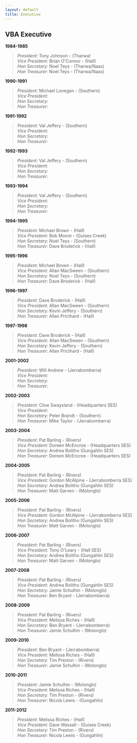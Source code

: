 ```yaml
---
layout: default
title: Executive
---
```


## VBA Executive

**1984-1985**

>*President:* Tony Johnson - (Tharwa)<br />
>*Vice President:* Brian O'Connor - (Hall)<br />
>*Hon Secretary:* Noel Teys - (Tharwa/Naas)<br />
>*Hon Treasurer:* Noel Teys - (Tharwa/Naas)<br />


**1990-1991**

>*President:* Michael Lonegan - (Southern)<br />
>*Vice President:*<br />
>*Hon Secretary:*<br />
>*Hon Treasurer:*<br />


**1991-1992**

>*President:* Val Jeffery - (Southern)<br />
>*Vice President:*<br />
>*Hon Secretary:*<br />
>*Hon Treasurer:*<br />


**1992-1993**

>*President:* Val Jeffery - (Southern)<br />
>*Vice President:*<br />
>*Hon Secretary:*<br />
>*Hon Treasurer:*<br />


**1993-1994**

>*President:* Val Jeffery - (Southern)<br />
>*Vice President:*<br />
>*Hon Secretary:*<br />
>*Hon Treasurer:*<br />


**1994-1995**

>*President:* Michael Brown - (Hall)<br />
>*Vice President:* Bob Moore - (Guises Creek)<br />
>*Hon Secretary:* Noel Teys - (Southern)<br />
>*Hon Treasurer:* Dave Broderick - (Hall)<br />


**1995-1996**

>*President:* Michael Brown - (Hall)<br />
>*Vice President:* Allan MacSween - (Southern)<br />
>*Hon Secretary:* Noel Teys - (Southern)<br />
>*Hon Treasurer:* Dave Broderick - (Hall)<br />


**1996-1997**

>*President:* Dave Broderick - (Hall)<br />
>*Vice President:* Allan MacSween - (Southern)<br />
>*Hon Secretary:* Kevin Jeffery - (Southern)<br />
>*Hon Treasurer:* Allan Pricthard - (Hall)<br />


**1997-1998**

>*President:* Dave Broderick - (Hall)<br />
>*Vice President:* Allan MacSween - (Southern)<br />
>*Hon Secretary:* Kevin Jeffery - (Southern)<br />
>*Hon Treasurer:* Allan Pricthard - (Hall)<br />


**2001-2002**

>*President:* Will Andrew - (Jerrabomberra)<br />
>*Vice President:*<br />
>*Hon Secretary:*<br />
>*Hon Treasurer:*<br />


**2002-2003**

>*President:* Clive Swaysland - (Headquarters SES)<br />
>*Vice President:*<br />
>*Hon Secretary:* Peter Brandt - (Southern)<br />
>*Hon Treasurer:* Mike Taylor - (Jerrabomberra)<br />


**2003-2004**

>*President:* Pat Barling - (Rivers)<br />
>*Vice President:* Doreen McEncroe - (Headquarters SES)<br />
>*Hon Secretary:* Andrea Bolitho (Gungahlin SES)<br />
>*Hon Treasurer:* Doreen McEncroe - (Headquarters SES)<br />


**2004-2005**

>*President:* Pat Barling - (Rivers)<br />
>*Vice President:* Gordon McAlpine - (Jerrabomberra SES)<br />
>*Hon Secretary:* Andrea Bolitho (Gungahlin SES)<br />
>*Hon Treasurer:* Matt Garven - (Molonglo)<br />


**2005-2006**

>*President:* Pat Barling - (Rivers)<br />
>*Vice President:* Gordon McAlpine - (Jerrabomberra SES)<br />
>*Hon Secretary:* Andrea Bolitho (Gungahlin SES)<br />
>*Hon Treasurer:* Matt Garven - (Molonglo)<br />


**2006-2007**

>*President:* Pat Barling - (Rivers)<br />
>*Vice President:* Tony O'Leary - (Hall SES)<br />
>*Hon Secretary:* Andrea Bolitho (Gungahlin SES)<br />
>*Hon Treasurer:* Matt Garven - (Molonglo)<br />


**2007-2008**

>*President:* Pat Barling - (Rivers)<br />
>*Vice President:* Andrea Bolitho (Gungahlin SES)<br />
>*Hon Secretary:* Jamie Schulhin - (Molonglo)<br />
>*Hon Treasurer:* Ben Bryant - (Jerrabomberra)<br />


**2008-2009**

>*President:* Pat Barling - (Rivers)<br />
>*Vice President:* Melissa Riches - (Hall)<br />
>*Hon Secretary:* Ben Bryant - (Jerrabomberra)<br />
>*Hon Treasurer:* Jamie Schulhin - (Molonglo)<br />


**2009-2010**

>*President:* Ben Bryant - (Jerrabomberra)<br />
>*Vice President:* Melissa Riches - (Hall)<br />
>*Hon Secretary:* Tim Preston - (Rivers)<br />
>*Hon Treasurer:* Jamie Schulhin - (Molonglo)<br />


**2010-2011**

>*President:* Jamie Schulhin - (Molonglo)<br />
>*Vice President:* Melissa Riches - (Hall)<br />
>*Hon Secretary:* Tim Preston - (Rivers)<br />
>*Hon Treasurer:* Nicola Lewis - (Gungahlin)<br />

**2011-2012**

>*President:* Melissa Riches - (Hall)<br />
>*Vice President:* Dave Wassall - (Guises Creek)<br />
>*Hon Secretary:* Tim Preston - (Rivers)<br />
>*Hon Treasurer:* Nicola Lewis - (Gungahlin)<br />